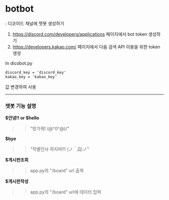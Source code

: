 # botbot
: 디코이드 채널에 챗봇 생성하기

1. https://discord.com/developers/applications 페이지에서 bot token 생성하기
2. https://developers.kakao.com/ 페이지에서 다음 검색 API 이용을 위한 token 생성

In dicobot.py
```
discord_key = 'discord_key'
kakao_key = 'kakao_key'
```
값 변경하여 사용

---------------------------------------------------------------------------

<h3>챗봇 기능 설명</h3>

<strong>$안녕!! or $hello</strong>
>>"방가워! \(@^0^@)/"

<strong>$bye</strong>
>>"작별인사 하지마!!! (ノ｀Д)ノ"

<strong>$게시판조회</strong>
>>app.py의 "/board" url 출력

<strong>$게시판작성</strong>
>>app.py의 "/board" url에 데이터 입력

